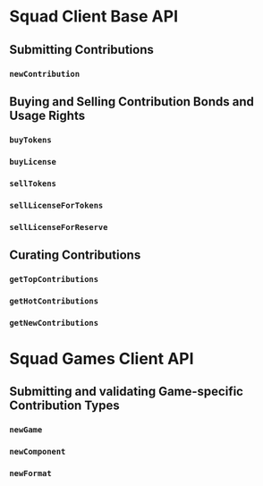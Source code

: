 # Squad Client Base API

## Submitting Contributions

### `newContribution`

## Buying and Selling Contribution Bonds and Usage Rights

### `buyTokens`

### `buyLicense`

### `sellTokens`

### `sellLicenseForTokens`

### `sellLicenseForReserve`

## Curating Contributions

### `getTopContributions`

### `getHotContributions`

### `getNewContributions`

# Squad Games Client API

## Submitting and validating Game-specific Contribution Types

### `newGame`

### `newComponent`

### `newFormat`

